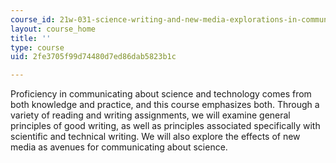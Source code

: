 ```yaml
---
course_id: 21w-031-science-writing-and-new-media-explorations-in-communicating-about-science-technology-spring-2017
layout: course_home
title: ''
type: course
uid: 2fe3705f99d74480d7ed86dab5823b1c

---
```

Proficiency in communicating about science and technology comes from both knowledge and practice, and this course emphasizes both. Through a variety of reading and writing assignments, we will examine general principles of good writing, as well as principles associated specifically with scientific and technical writing. We will also explore the effects of new media as avenues for communicating about science.
